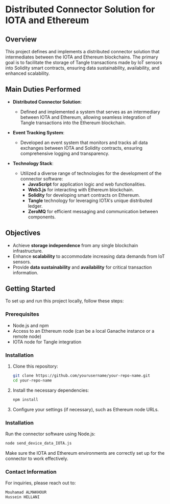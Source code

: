 # Distributed Connector Solution for IOTA and Ethereum

## Overview

This project defines and implements a distributed connector solution that intermediates between the IOTA and Ethereum blockchains. The primary goal is to facilitate the storage of Tangle transactions made by IoT sensors into Solidity smart contracts, ensuring data sustainability, availability, and enhanced scalability.

## Main Duties Performed

- **Distributed Connector Solution**: 
  - Defined and implemented a system that serves as an intermediary between IOTA and Ethereum, allowing seamless integration of Tangle transactions into the Ethereum blockchain.

- **Event Tracking System**: 
  - Developed an event system that monitors and tracks all data exchanges between IOTA and Solidity contracts, ensuring comprehensive logging and transparency.

- **Technology Stack**:
  - Utilized a diverse range of technologies for the development of the connector software:
    - **JavaScript** for application logic and web functionalities.
    - **Web3.js** for interacting with Ethereum blockchain.
    - **Solidity** for developing smart contracts on Ethereum.
    - **Tangle** technology for leveraging IOTA's unique distributed ledger.
    - **ZeroMQ** for efficient messaging and communication between components.

## Objectives

- Achieve **storage independence** from any single blockchain infrastructure.
- Enhance **scalability** to accommodate increasing data demands from IoT sensors.
- Provide **data sustainability** and **availability** for critical transaction information.

## Getting Started

To set up and run this project locally, follow these steps:

### Prerequisites

- Node.js and npm
- Access to an Ethereum node (can be a local Ganache instance or a remote node)
- IOTA node for Tangle integration

### Installation

1. Clone this repository:
   ```bash
   git clone https://github.com/yourusername/your-repo-name.git
   cd your-repo-name
   ```
2. Install the necessary dependencies:
   ```bash
   npm install
   ```
3. Configure your settings (if necessary), such as Ethereum node URLs.

### Installation
Run the connector software using Node.js:
  ```bash
node send_device_data_IOTA.js
```
Make sure the IOTA and Ethereum environments are correctly set up for the connector to work effectively.

### Contact Information
For inquiries, please reach out to:
 ```bash
Mouhamad ALMAKHOUR 
Hussein HELLANI
```
